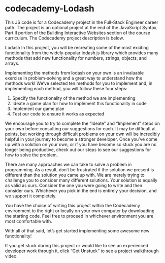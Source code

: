 # codecademy-Lodash

This JS code is for a Codecademy project in the Full-Stack Engineer career path. The project is an optional project at the end of the JavaScript Syntax, Part II portion of the Building Interactive Websites section of the course curriculum. The Codecademy project description is below.

Lodash
In this project, you will be recreating some of the most exciting functionality from the widely-popular lodash.js library which provides many methods that add new functionality for numbers, strings, objects, and arrays.

Implementing the methods from lodash on your own is an invaluable exercise in problem-solving and a great way to understand how the methods work! We’ve selected ten methods for you to implement and, in implementing each method, you will follow these four steps:

1. Specify the functionality of the method we are implementing
2. Ideate a game plan for how to implement this functionality in code
3. Implement our game plan
4. Test our code to ensure it works as expected
   
We encourage you to try to complete the “Ideate” and “Implement” steps on your own before consulting our suggestions for each. It may be difficult at points, but working through difficult problems on your own will be incredibly helpful in your journey to become a stronger developer. Once you’ve come up with a solution on your own, or if you have become so stuck you are no longer being productive, check out our steps to see our suggestions for how to solve the problem.

There are many approaches we can take to solve a problem in programming. As a result, don’t be frustrated if the solution we present is different than the solution you came up with. We are merely trying to challenge you to consider many different solutions. Your solution is equally as valid as ours. Consider the one you were going to write and then consider ours. Whichever you pick in the end is entirely your decision, and we support it completely.

You have the choice of writing this project within the Codecademy environment to the right or locally on your own computer by downloading the starting code. Feel free to proceed in whichever environment you are most comfortable with.

With all of that said, let’s get started implementing some awesome new functionality!

If you get stuck during this project or would like to see an experienced developer work through it, click “Get Unstuck“ to see a project walkthrough video.
